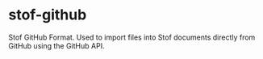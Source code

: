 # stof-github
Stof GitHub Format. Used to import files into Stof documents directly from GitHub using the GitHub API.
